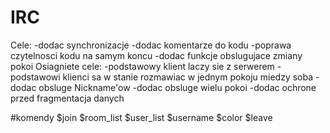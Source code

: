 # IRC
Cele:
-dodac synchronizacje
-dodac komentarze do kodu
-poprawa czytelnosci kodu na samym koncu
-dodac funkcje obslugujace zmiany pokoi
Osiagniete cele:
-podstawowy klient laczy sie z serwerem
-podstawowi klienci sa w stanie rozmawiac w jednym pokoju miedzy soba
-dodac obsluge Nickname'ow
-dodac obsluge wielu pokoi
-dodac ochrone przed fragmentacja danych


#komendy
$join
$room_list
$user_list
$username
$color
$leave